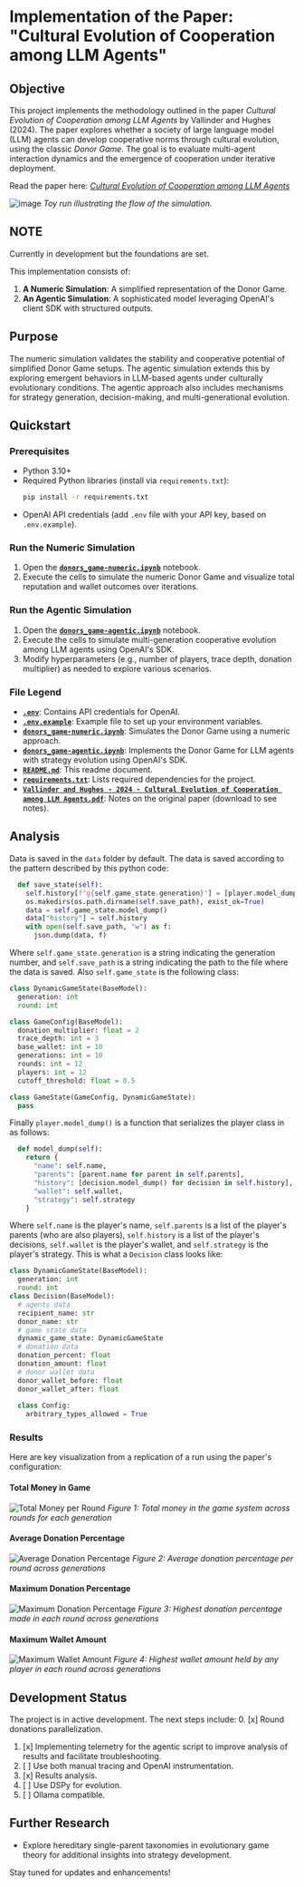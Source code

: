 # Implementation of the Paper: "Cultural Evolution of Cooperation among LLM Agents"

## Objective
This project implements the methodology outlined in the paper *Cultural Evolution of Cooperation among LLM Agents* by Vallinder and Hughes (2024). The paper explores whether a society of large language model (LLM) agents can develop cooperative norms through cultural evolution, using the classic *Donor Game*. The goal is to evaluate multi-agent interaction dynamics and the emergence of cooperation under iterative deployment.

Read the paper here: [*Cultural Evolution of Cooperation among LLM Agents*](https://arxiv.org/pdf/2412.10270)

![image](https://github.com/user-attachments/assets/4df82d35-7cec-4717-9dbf-0c622fbb74be)
_Toy run illustrating the flow of the simulation._

## NOTE
Currently in development but the foundations are set.

This implementation consists of:
1. **A Numeric Simulation**: A simplified representation of the Donor Game.
2. **An Agentic Simulation**: A sophisticated model leveraging OpenAI's client SDK with structured outputs.

## Purpose
The numeric simulation validates the stability and cooperative potential of simplified Donor Game setups. The agentic simulation extends this by exploring emergent behaviors in LLM-based agents under culturally evolutionary conditions. The agentic approach also includes mechanisms for strategy generation, decision-making, and multi-generational evolution.

## Quickstart

### Prerequisites
- Python 3.10+
- Required Python libraries (install via `requirements.txt`):
  ```bash
  pip install -r requirements.txt
  ```
- OpenAI API credentials (add `.env` file with your API key, based on `.env.example`).

### Run the Numeric Simulation
1. Open the [**`donors_game-numeric.ipynb`**](./donors_game-numeric.ipynb) notebook.
2. Execute the cells to simulate the numeric Donor Game and visualize total reputation and wallet outcomes over iterations.

### Run the Agentic Simulation
1. Open the [**`donors_game-agentic.ipynb`**](./donors_game-agentic.ipynb) notebook.
2. Execute the cells to simulate multi-generation cooperative evolution among LLM agents using OpenAI's SDK.
3. Modify hyperparameters (e.g., number of players, trace depth, donation multiplier) as needed to explore various scenarios.

### File Legend
- **[`.env`](./.env)**: Contains API credentials for OpenAI.
- **[`.env.example`](./.env.example)**: Example file to set up your environment variables.
- **[`donors_game-numeric.ipynb`](./donors_game-numeric.ipynb)**: Simulates the Donor Game using a numeric approach.
- **[`donors_game-agentic.ipynb`](./donors_game-agentic.ipynb)**: Implements the Donor Game for LLM agents with strategy evolution using OpenAI's SDK.
- **[`README.md`](./README.md)**: This readme document.
- **[`requirements.txt`](./requirements.txt)**: Lists required dependencies for the project.
- **[`Vallinder and Hughes - 2024 - Cultural Evolution of Cooperation among LLM Agents.pdf`](./NOTES-Vallinder%20and%20Hughes%20-%202024%20-%20Cultural%20Evolution%20of%20Cooperation%20among%20LLM%20Agents.pdf)**: Notes on the original paper (download to see notes).

## Analysis
Data is saved in the `data` folder by default. The data is saved according to the pattern described by this python code:
```Python
  def save_state(self):
    self.history[f"g{self.game_state.generation}"] = [player.model_dump() for player in self.players]
    os.makedirs(os.path.dirname(self.save_path), exist_ok=True)
    data = self.game_state.model_dump()
    data["history"] = self.history
    with open(self.save_path, "w") as f:
      json.dump(data, f)
```
Where `self.game_state.generation` is a string indicating the generation number, and `self.save_path` is a string indicating the path to the file where the data is saved.
Also `self.game_state` is the following class:
```Python
class DynamicGameState(BaseModel):
  generation: int
  round: int

class GameConfig(BaseModel):
  donation_multiplier: float = 2
  trace_depth: int = 3
  base_wallet: int = 10
  generations: int = 10
  rounds: int = 12
  players: int = 12
  cutoff_threshold: float = 0.5

class GameState(GameConfig, DynamicGameState):
  pass
```
Finally `player.model_dump()` is a function that serializes the player class in as follows:
```Python
  def model_dump(self):
    return {
      "name": self.name,
      "parents": [parent.name for parent in self.parents],
      "history": [decision.model_dump() for decision in self.history],
      "wallet": self.wallet,
      "strategy": self.strategy
    }
```
Where `self.name` is the player's name, `self.parents` is a list of the player's parents (who are also players), `self.history` is a list of the player's decisions, `self.wallet` is the player's wallet, and `self.strategy` is the player's strategy.
This is what a `Decision` class looks like:
```Python
class DynamicGameState(BaseModel):
  generation: int
  round: int
class Decision(BaseModel):
  # agents data
  recipient_name: str
  donor_name: str
  # game state data
  dynamic_game_state: DynamicGameState
  # donation data
  donation_percent: float
  donation_amount: float
  # donor wallet data
  donor_wallet_before: float
  donor_wallet_after: float
  
  class Config:
    arbitrary_types_allowed = True
```

### Results

Here are key visualization from a replication of a run using the paper's configuration:

#### Total Money in Game
![Total Money per Round](data/gpt_4o_mini/g10_r12_p12/total_money_per_round.png)
*Figure 1: Total money in the game system across rounds for each generation*

#### Average Donation Percentage
![Average Donation Percentage](data/gpt_4o_mini/g10_r12_p12/avg_donation_percentage.png)
*Figure 2: Average donation percentage per round across generations*

#### Maximum Donation Percentage
![Maximum Donation Percentage](data/gpt_4o_mini/g10_r12_p12/max_donation_percentage.png)
*Figure 3: Highest donation percentage made in each round across generations*

#### Maximum Wallet Amount
![Maximum Wallet Amount](data/gpt_4o_mini/g10_r12_p12/max_wallet_amount.png)
*Figure 4: Highest wallet amount held by any player in each round across generations*

## Development Status
The project is in active development. The next steps include:
0. [x] Round donations parallelization.
1. [x] Implementing telemetry for the agentic script to improve analysis of results and facilitate troubleshooting.
2. [ ] Use both manual tracing and OpenAI instrumentation.
3. [x] Results analysis.
4. [ ] Use DSPy for evolution.
5. [ ] Ollama compatible.

## Further Research
- Explore hereditary single-parent taxonomies in evolutionary game theory for additional insights into strategy development.

Stay tuned for updates and enhancements!
